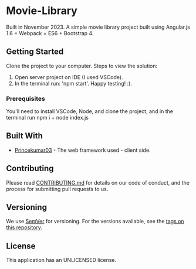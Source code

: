 # Movie-Library

Built in November 2023. A simple movie library project built using Angular.js 1.6 + Webpack + ES6 + Bootstrap 4.

## Getting Started

Clone the project to your computer.
Steps to view the solution:
1. Open server project on IDE (I used VSCode).
2. In the terminal run: 'npm start'.
Happy testing! :).

### Prerequisites

You'll need to install VSCode, Node, and clone the project, and in the terminal run npm i + node index.js

## Built With

* [Princekumar03](https://github.com/Princekumar03/) - The web framework used - client side.

## Contributing

Please read [CONTRIBUTING.md](https://gist.github.com/PurpleBooth/b24679402957c63ec426) for details on our code of conduct, and the process for submitting pull requests to us.

## Versioning

We use [SemVer](http://semver.org) for versioning. For the versions available, see the [tags on this repository](https://github.com/your/project/tags).

## License

This application has an UNLICENSED license.
